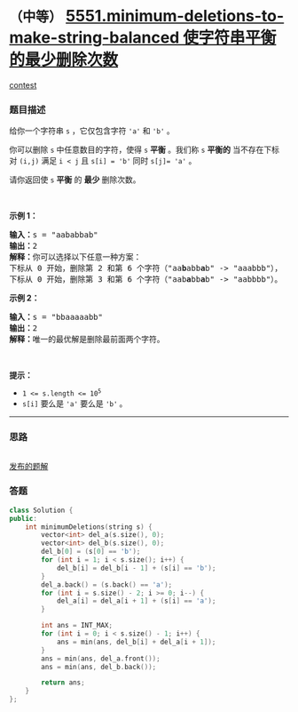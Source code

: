 # `（中等）` [5551.minimum-deletions-to-make-string-balanced 使字符串平衡的最少删除次数](https://leetcode-cn.com/problems/minimum-deletions-to-make-string-balanced/)

[contest](https://leetcode-cn.com/contest/biweekly-contest-39/problems/minimum-deletions-to-make-string-balanced/)

### 题目描述
<p>给你一个字符串&nbsp;<code>s</code>&nbsp;，它仅包含字符&nbsp;<code>'a'</code> 和&nbsp;<code>'b'</code>​​​​ 。</p>
<p>你可以删除&nbsp;<code>s</code>&nbsp;中任意数目的字符，使得&nbsp;<code>s</code> <strong>平衡</strong>&nbsp;。我们称&nbsp;<code>s</code>&nbsp;<strong>平衡的</strong>&nbsp;当不存在下标对&nbsp;<code>(i,j)</code>&nbsp;满足&nbsp;<code>i &lt; j</code> 且&nbsp;<code>s[i] = 'b'</code>&nbsp;同时&nbsp;<code>s[j]= 'a'</code>&nbsp;。</p>
<p>请你返回使 <code>s</code>&nbsp;<strong>平衡</strong>&nbsp;的 <strong>最少</strong>&nbsp;删除次数。</p>
<p>&nbsp;</p>
<p><strong>示例 1：</strong></p>
<pre><b>输入：</b>s = "aababbab"
<b>输出：</b>2
<b>解释：</b>你可以选择以下任意一种方案：
下标从 0 开始，删除第 2 和第 6 个字符（"aa<strong>b</strong>abb<strong>a</strong>b" -&gt; "aaabbb"），
下标从 0 开始，删除第 3 和第 6 个字符（"aab<strong>a</strong>bb<strong>a</strong>b" -&gt; "aabbbb"）。
</pre>

<p><strong>示例 2：</strong></p>
<pre><b>输入：</b>s = "bbaaaaabb"
<b>输出：</b>2
<b>解释：</b>唯一的最优解是删除最前面两个字符。
</pre>

<p>&nbsp;</p>
<p><strong>提示：</strong></p>
<ul>
	<li><code>1 &lt;= s.length &lt;= 10<sup>5</sup></code></li>
	<li><code>s[i]</code>&nbsp;要么是&nbsp;<code>'a'</code> 要么是&nbsp;<code>'b'</code>​<strong>&nbsp;</strong>。​</li>
</ul>

---
### 思路
```
```

[发布的题解](https://leetcode-cn.com/problems/minimum-deletions-to-make-string-balanced/solution/minimum-deletions-to-make-string-balanced-by-ikaru/)

### 答题
``` C++
class Solution {
public:
    int minimumDeletions(string s) {
        vector<int> del_a(s.size(), 0);
        vector<int> del_b(s.size(), 0);
        del_b[0] = (s[0] == 'b');
        for (int i = 1; i < s.size(); i++) {
            del_b[i] = del_b[i - 1] + (s[i] == 'b');
        }
        del_a.back() = (s.back() == 'a');
        for (int i = s.size() - 2; i >= 0; i--) {
            del_a[i] = del_a[i + 1] + (s[i] == 'a');
        }

        int ans = INT_MAX;
        for (int i = 0; i < s.size() - 1; i++) {
            ans = min(ans, del_b[i] + del_a[i + 1]);
        }
        ans = min(ans, del_a.front());
        ans = min(ans, del_b.back());

        return ans;
    }
};
```




